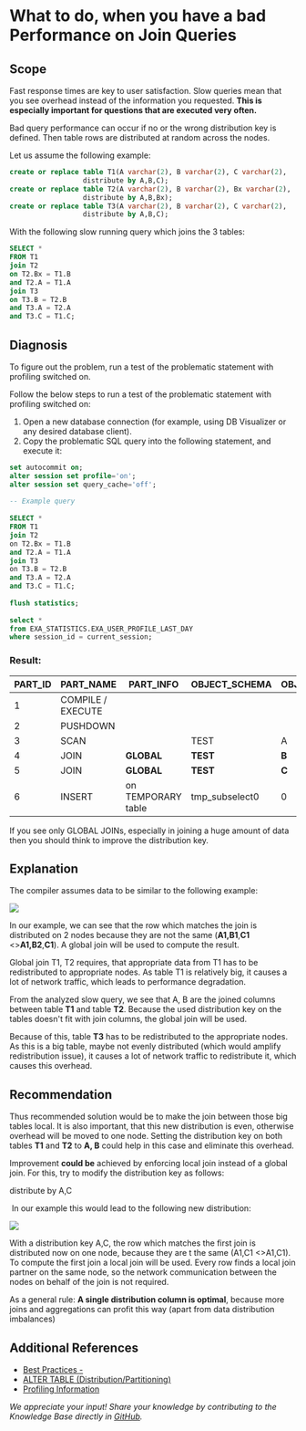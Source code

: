 # What to do, when you have a bad Performance on Join Queries 

## Scope

Fast response times are key to user satisfaction. Slow queries mean that you see overhead instead of the information you requested. **This is especially important for questions that are executed very often.**

Bad query performance can occur if no or the wrong distribution key is defined. Then table rows are distributed at random across the nodes. 

Let us assume the following example:


```sql
create or replace table T1(A varchar(2), B varchar(2), C varchar(2),   
                  distribute by A,B,C);  
create or replace table T2(A varchar(2), B varchar(2), Bx varchar(2),   
                  distribute by A,B,Bx);  
create or replace table T3(A varchar(2), B varchar(2), C varchar(2),   
                  distribute by A,B,C);
```
With the following slow running query which joins the 3 tables: 


```sql
SELECT *  
FROM T1  
join T2  
on T2.Bx = T1.B  
and T2.A = T1.A  
join T3  
on T3.B = T2.B  
and T3.A = T2.A  
and T3.C = T1.C;
```
## Diagnosis

To figure out the problem, run a test of the problematic statement with profiling switched on.

Follow the below steps to run a test of the problematic statement with profiling switched on:

1. Open a new database connection (for example, using DB Visualizer or any desired database client).
2. Copy the problematic SQL query into the following statement, and execute it:


```sql
set autocommit on;  
alter session set profile='on';  
alter session set query_cache='off';  
  
-- Example query  
  
SELECT *  
FROM T1  
join T2  
on T2.Bx = T1.B  
and T2.A = T1.A  
join T3  
on T3.B = T2.B  
and T3.A = T2.A  
and T3.C = T1.C;  
  
flush statistics;  
  
select *  
from EXA_STATISTICS.EXA_USER_PROFILE_LAST_DAY  
where session_id = current_session;
```

### Result:

| **PART_ID** | **PART_NAME** | **PART_INFO** | **OBJECT_SCHEMA** | **OBJECT_NAME** | **OBJECT_ROWS** | **OUT_ROWS** |
| --- | --- | --- | --- | --- | --- | --- |
| 1 | COMPILE / EXECUTE |   |   |   |   |   |
| 2 | PUSHDOWN |   |   |   |   |   |
| 3 | SCAN |   | TEST | A | 4356367676 | 9664506 |
| 4 | JOIN | **GLOBAL** | **TEST** | **B** | 513087803 | 1325798 |
| 5 | JOIN | **GLOBAL** | **TEST** | **C** | 6772480 | 0 |
| 6 | INSERT | on TEMPORARY table | tmp_subselect0 | 0 | 

If you see only GLOBAL JOINs, especially in joining a huge amount of data then you should think to improve the distribution key.

## Explanation

The compiler assumes data to be similar to the following example:

![](images/join_performance1.PNG)

In our example, we can see that the row which matches the join is distributed on 2 nodes because they are not the same (**A1,B1**,**C1** <>**A1,B2**,**C1**). A global join will be used to compute the result.

Global join T1, T2 requires, that appropriate data from T1 has to be redistributed to appropriate nodes. As table T1 is relatively big, it causes a lot of network traffic, which leads to performance degradation. 

From the analyzed slow query, we see that A, B are the joined columns between table **T1** and table **T2**. Because the used distribution key on the tables doesn't fit with join columns, the global join will be used.

Because of this, table **T3** has to be redistributed to the appropriate nodes. As this is a big table, maybe not evenly distributed (which would amplify redistribution issue), it causes a lot of network traffic to redistribute it, which causes this overhead.

## Recommendation

Thus recommended solution would be to make the join between those big tables local. It is also important, that this new distribution is even, otherwise overhead will be moved to one node. Setting the distribution key on both tables **T1** and **T2** to **A, B** could help in this case and eliminate this overhead.

Improvement **could be** achieved by enforcing local join instead of a global join. For this, try to modify the distribution key as follows:

distribute by A,C

 In our example this would lead to the following new distribution:

![](images/join_performance2.PNG)

With a distribution key A,C, the row which matches the first join is distributed now on one node, because they are t the same (A1,C1 <>A1,C1). To compute the first join a local join will be used. Every row finds a local join partner on the same node, so the network communication between the nodes on behalf of the join is not required.

As a general rule: **A single distribution column is optimal**, because more joins and aggregations can profit this way (apart from data distribution imbalances)

## Additional References

* [Best Practices - ](https://docs.exasol.com/db/latest/performance/best_practices.htm#DistributionKeys)
* [ALTER TABLE (Distribution/Partitioning)](https://docs.exasol.com/sql/alter_table(distribution_partitioning).htm)
* [Profiling Information](https://docs.exasol.com/administration/on-premise/support/profiling_information.htm)

*We appreciate your input! Share your knowledge by contributing to the Knowledge Base directly in [GitHub](https://github.com/exasol/public-knowledgebase).* 